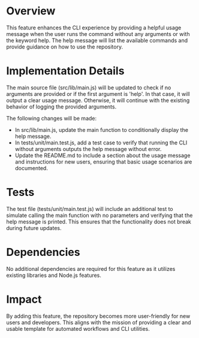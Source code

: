 # Overview
This feature enhances the CLI experience by providing a helpful usage message when the user runs the command without any arguments or with the keyword help. The help message will list the available commands and provide guidance on how to use the repository.

# Implementation Details
The main source file (src/lib/main.js) will be updated to check if no arguments are provided or if the first argument is 'help'. In that case, it will output a clear usage message. Otherwise, it will continue with the existing behavior of logging the provided arguments.

The following changes will be made:
- In src/lib/main.js, update the main function to conditionally display the help message.
- In tests/unit/main.test.js, add a test case to verify that running the CLI without arguments outputs the help message without error.
- Update the README.md to include a section about the usage message and instructions for new users, ensuring that basic usage scenarios are documented.

# Tests
The test file (tests/unit/main.test.js) will include an additional test to simulate calling the main function with no parameters and verifying that the help message is printed. This ensures that the functionality does not break during future updates.

# Dependencies
No additional dependencies are required for this feature as it utilizes existing libraries and Node.js features.

# Impact
By adding this feature, the repository becomes more user-friendly for new users and developers. This aligns with the mission of providing a clear and usable template for automated workflows and CLI utilities.
